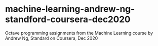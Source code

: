 # machine-learning-andrew-ng-standford-coursera-dec2020
Octave programming assignments from the Machine Learning course by Andrew Ng, Standard on Coursera, Dec 2020
